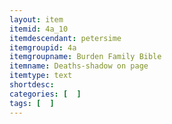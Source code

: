 ```yaml
---
layout: item
itemid: 4a_10
itemdescendant: petersime
itemgroupid: 4a
itemgroupname: Burden Family Bible
itemname: Deaths-shadow on page
itemtype: text
shortdesc: 
categories: [  ]
tags: [  ]
---
```







